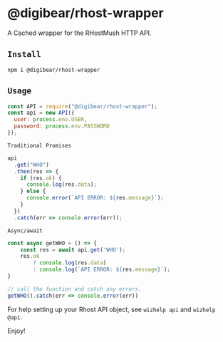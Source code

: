# @digibear/rhost-wrapper

A Cached wrapper for the RHostMush HTTP API.

## `Install`

`npm i @digibear/rhost-wrapper`

## `Usage`

```js
const API = require("@digibear/rhost-wrapper");
const api = new API({
  user: process.env.USER,
  password: process.env.PASSWORD
});
```

`Traditional Promises`

```js
api
  .get("WHO")
  .then(res => {
    if (res.ok) {
      console.log(res.data);
    } else {
      console.error(`API ERROR: ${res.message}`);
    }
  })
  .catch(err => console.error(err));
```

`Async/await`

```js
const async getWHO = () => {
    const res = await api.get('WHO');
    res.ok
        ? console.log(res.data)
        : console.log(`API ERROR: ${res.message}`);
}

// call the function and catch any errors.
getWHO().catch(err => console.error(err))

```

For help setting up your Rhost API object, see `wizhelp api` and `wizhelp @api`.

Enjoy!
